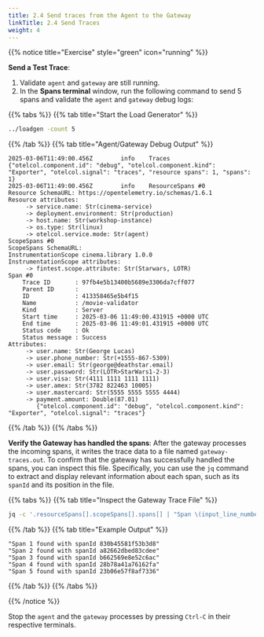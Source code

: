 ```yaml
---
title: 2.4 Send traces from the Agent to the Gateway
linkTitle: 2.4 Send Traces
weight: 4
---
```


{{% notice title="Exercise" style="green" icon="running" %}}

**Send a Test Trace**:

1. Validate `agent` and `gateway` are still running.
2. In the **Spans terminal** window, run the following command to send 5 spans and validate the `agent` and `gateway` debug logs:

{{% tabs %}}
{{% tab title="Start the Load Generator" %}}

```bash
../loadgen -count 5
```

{{% /tab %}}
{{% tab title="Agent/Gateway Debug Output" %}}

```text
2025-03-06T11:49:00.456Z        info    Traces  {"otelcol.component.id": "debug", "otelcol.component.kind": "Exporter", "otelcol.signal": "traces", "resource spans": 1, "spans": 1}
2025-03-06T11:49:00.456Z        info    ResourceSpans #0
Resource SchemaURL: https://opentelemetry.io/schemas/1.6.1
Resource attributes:
     -> service.name: Str(cinema-service)
     -> deployment.environment: Str(production)
     -> host.name: Str(workshop-instance)
     -> os.type: Str(linux)
     -> otelcol.service.mode: Str(agent)
ScopeSpans #0
ScopeSpans SchemaURL:
InstrumentationScope cinema.library 1.0.0
InstrumentationScope attributes:
     -> fintest.scope.attribute: Str(Starwars, LOTR)
Span #0
    Trace ID       : 97fb4e5b13400b5689e3306da7cff077
    Parent ID      :
    ID             : 413358465e5b4f15
    Name           : /movie-validator
    Kind           : Server
    Start time     : 2025-03-06 11:49:00.431915 +0000 UTC
    End time       : 2025-03-06 11:49:01.431915 +0000 UTC
    Status code    : Ok
    Status message : Success
Attributes:
     -> user.name: Str(George Lucas)
     -> user.phone_number: Str(+1555-867-5309)
     -> user.email: Str(george@deathstar.email)
     -> user.password: Str(LOTR>StarWars1-2-3)
     -> user.visa: Str(4111 1111 1111 1111)
     -> user.amex: Str(3782 822463 10005)
     -> user.mastercard: Str(5555 5555 5555 4444)
     -> payment.amount: Double(87.01)
        {"otelcol.component.id": "debug", "otelcol.component.kind": "Exporter", "otelcol.signal": "traces"}
```

{{% /tab %}}
{{% /tabs %}}

**Verify the Gateway has handled the spans**: After the gateway processes the incoming spans, it writes the trace data to a file named `gateway-traces.out`. To confirm that the gateway has successfully handled the spans, you can inspect this file. Specifically, you can use the `jq` command to extract and display relevant information about each span, such as its `spanId` and its position in the file.

{{% tabs %}}
{{% tab title="Inspect the Gateway Trace File" %}}

```bash
jq -c '.resourceSpans[].scopeSpans[].spans[] | "Span \(input_line_number) found with spanId \(.spanId)"' ./gateway-traces.out
```

{{% /tab %}}
{{% tab title="Example Output" %}}

```text
"Span 1 found with spanId 830b45581f53b3d8"
"Span 2 found with spanId a82662dbed83cdee"
"Span 3 found with spanId b662569e8e52c6ac"
"Span 4 found with spanId 28b78a41a76162fa"
"Span 5 found with spanId 23b06e57f8af7336"
```

{{% /tab %}}
{{% /tabs %}}

{{% /notice %}}

Stop the `agent` and the `gateway` processes by pressing `Ctrl-C` in their respective terminals.
